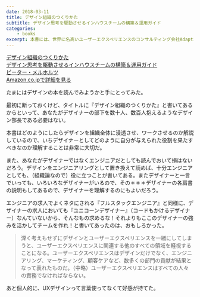 ```yaml
---
date: 2018-03-11
title: デザイン組織のつくりかた
subtitle: デザイン思考を駆動させるインハウスチームの構築＆運用ガイド
categories: 
    - books
excerpt: 本書には、世界に名高いユーザーエクスペリエンスのコンサルティング会社Adaptive Pathの創設者である著者が、長年にわたり取り組んできた「デザイン組織」の構築＆運用方法のノウハウが詰め込まれています。
---
```


<div class="__media"><a href="https://www.amazon.co.jp/dp/4802510837/?tag=warikiru-22" target="_blank" rel="noopener">
<img src="https://images-na.ssl-images-amazon.com/images/I/515p1Uo6rcL._SX350_BO1,204,203,200_.jpg" alt="" class="__media__image">
<div class="__media__body">
    <div>デザイン組織のつくりかた<br>デザイン思考を駆動させるインハウスチームの構築＆運用ガイド</div>
    <div class="__media__text">ピーター・メルホルツ</div>
    <div>Amazon.co.jpで詳細を見る</div>
</div>
</a></div>

たまにはデザインの本を読んでみようかと手にとってみた。

最初に断っておくけど、タイトルに『デザイン組織のつくりかた』と書いてあるからといって、あなたがデザイナーの部下を数十人、数百人抱えるようなデザイン部長である必要はない。

本書はどのようにしたらデザインを組織全体に浸透させ、ワークさせるのか解説しているので、いちデザイナーとしてどのように自分が与えられた役割を果たすべきなのか理解することは非常に大切だ。

また、あなたがデザイナーではなくエンジニアだとしても読んでおいて損はないだろう。デザインをエンジニアリングとして置き換えて読めば、十分エンジニアとしても、（組織論なので）役に立つことが書いてある。またデザイナーと一言でいっても、いろいろなデザイナーがいるので、その＊＊＊デザイナーの各肩書の説明もしてあるので、デザイナーを理解するのにもよいだろう。

エンジニアの求人でよくネタにされる『フルスタックエンジニア』と同様に、デザイナーの求人においても『ユニコーンデザイナー』（コードもかけるデザイナー）なんていないから、そんなもの求めるな！それよりもここのデザイナーの強みを活かしてチームを作れ！と書いてあったのは、おもしろかった。

> 深く考えもせずにデザインとユーザーエクスペリエンスを一緒にしてしまうと、ユーザーエクスペリエンスに関連する他のすべての領域を軽視することになる。ユーザーエクスペリエンスはデザインだけでなく、エンジニアリング、マーケティング、顧客ケアなど、数多くの部門の貢献が結果となって表れたものだ。（中略）ユーザーエクスペリエンスはすべての人々の責務でなければならない。

あと個人的に、UXデザインって言葉使ってなくて好感が持てた。